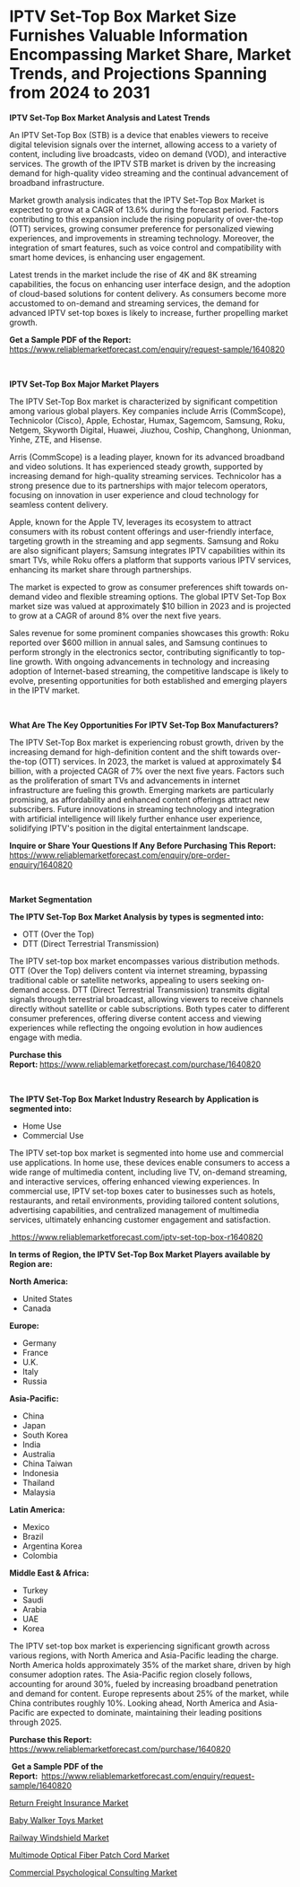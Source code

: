 <p><h1>IPTV Set-Top Box Market Size Furnishes Valuable Information Encompassing Market Share, Market Trends, and Projections Spanning from 2024 to 2031</h1></p><p><strong>IPTV Set-Top Box Market Analysis and Latest Trends</strong></p>
<p><p>An IPTV Set-Top Box (STB) is a device that enables viewers to receive digital television signals over the internet, allowing access to a variety of content, including live broadcasts, video on demand (VOD), and interactive services. The growth of the IPTV STB market is driven by the increasing demand for high-quality video streaming and the continual advancement of broadband infrastructure.</p><p>Market growth analysis indicates that the IPTV Set-Top Box Market is expected to grow at a CAGR of 13.6% during the forecast period. Factors contributing to this expansion include the rising popularity of over-the-top (OTT) services, growing consumer preference for personalized viewing experiences, and improvements in streaming technology. Moreover, the integration of smart features, such as voice control and compatibility with smart home devices, is enhancing user engagement.</p><p>Latest trends in the market include the rise of 4K and 8K streaming capabilities, the focus on enhancing user interface design, and the adoption of cloud-based solutions for content delivery. As consumers become more accustomed to on-demand and streaming services, the demand for advanced IPTV set-top boxes is likely to increase, further propelling market growth.</p></p>
<p><strong>Get a Sample PDF of the Report:&nbsp;</strong> <a href="https://www.reliablemarketforecast.com/enquiry/request-sample/1640820?utm_campaign=1839&utm_medium=2&utm_source=Github&utm_content=ia&utm_term=07122024&utm_id=iptv-set-top-box">https://www.reliablemarketforecast.com/enquiry/request-sample/1640820</a></p>
<p>&nbsp;</p>
<p><strong>IPTV Set-Top Box Major Market Players</strong></p>
<p><p>The IPTV Set-Top Box market is characterized by significant competition among various global players. Key companies include Arris (CommScope), Technicolor (Cisco), Apple, Echostar, Humax, Sagemcom, Samsung, Roku, Netgem, Skyworth Digital, Huawei, Jiuzhou, Coship, Changhong, Unionman, Yinhe, ZTE, and Hisense.</p><p>Arris (CommScope) is a leading player, known for its advanced broadband and video solutions. It has experienced steady growth, supported by increasing demand for high-quality streaming services. Technicolor has a strong presence due to its partnerships with major telecom operators, focusing on innovation in user experience and cloud technology for seamless content delivery.</p><p>Apple, known for the Apple TV, leverages its ecosystem to attract consumers with its robust content offerings and user-friendly interface, targeting growth in the streaming and app segments. Samsung and Roku are also significant players; Samsung integrates IPTV capabilities within its smart TVs, while Roku offers a platform that supports various IPTV services, enhancing its market share through partnerships.</p><p>The market is expected to grow as consumer preferences shift towards on-demand video and flexible streaming options. The global IPTV Set-Top Box market size was valued at approximately $10 billion in 2023 and is projected to grow at a CAGR of around 8% over the next five years.</p><p>Sales revenue for some prominent companies showcases this growth: Roku reported over $600 million in annual sales, and Samsung continues to perform strongly in the electronics sector, contributing significantly to top-line growth. With ongoing advancements in technology and increasing adoption of Internet-based streaming, the competitive landscape is likely to evolve, presenting opportunities for both established and emerging players in the IPTV market.</p></p>
<p>&nbsp;</p>
<p><strong>What Are The Key Opportunities For IPTV Set-Top Box Manufacturers?</strong></p>
<p><p>The IPTV Set-Top Box market is experiencing robust growth, driven by the increasing demand for high-definition content and the shift towards over-the-top (OTT) services. In 2023, the market is valued at approximately $4 billion, with a projected CAGR of 7% over the next five years. Factors such as the proliferation of smart TVs and advancements in internet infrastructure are fueling this growth. Emerging markets are particularly promising, as affordability and enhanced content offerings attract new subscribers. Future innovations in streaming technology and integration with artificial intelligence will likely further enhance user experience, solidifying IPTV's position in the digital entertainment landscape.</p></p>
<p><strong>Inquire or Share Your Questions If Any Before Purchasing This Report:</strong> <a href="https://www.reliablemarketforecast.com/enquiry/pre-order-enquiry/1640820?utm_campaign=1839&utm_medium=2&utm_source=Github&utm_content=ia&utm_term=07122024&utm_id=iptv-set-top-box">https://www.reliablemarketforecast.com/enquiry/pre-order-enquiry/1640820</a></p>
<p>&nbsp;</p>
<p><strong>Market Segmentation</strong></p>
<p><strong>The IPTV Set-Top Box Market Analysis by types is segmented into:</strong></p>
<p><ul><li>OTT (Over the Top)</li><li>DTT (Direct Terrestrial Transmission)</li></ul></p>
<p><p>The IPTV set-top box market encompasses various distribution methods. OTT (Over the Top) delivers content via internet streaming, bypassing traditional cable or satellite networks, appealing to users seeking on-demand access. DTT (Direct Terrestrial Transmission) transmits digital signals through terrestrial broadcast, allowing viewers to receive channels directly without satellite or cable subscriptions. Both types cater to different consumer preferences, offering diverse content access and viewing experiences while reflecting the ongoing evolution in how audiences engage with media.</p></p>
<p><strong>Purchase this Report:&nbsp;</strong><a href="https://www.reliablemarketforecast.com/purchase/1640820?utm_campaign=1839&utm_medium=2&utm_source=Github&utm_content=ia&utm_term=07122024&utm_id=iptv-set-top-box">https://www.reliablemarketforecast.com/purchase/1640820</a></p>
<p>&nbsp;</p>
<p><strong>The IPTV Set-Top Box Market Industry Research by Application is segmented into:</strong></p>
<p><ul><li>Home Use</li><li>Commercial Use</li></ul></p>
<p><p>The IPTV set-top box market is segmented into home use and commercial use applications. In home use, these devices enable consumers to access a wide range of multimedia content, including live TV, on-demand streaming, and interactive services, offering enhanced viewing experiences. In commercial use, IPTV set-top boxes cater to businesses such as hotels, restaurants, and retail environments, providing tailored content solutions, advertising capabilities, and centralized management of multimedia services, ultimately enhancing customer engagement and satisfaction.</p></p>
<p><a href="https://www.reliablemarketforecast.com/iptv-set-top-box-r1640820?utm_campaign=1839&utm_medium=2&utm_source=Github&utm_content=ia&utm_term=07122024&utm_id=iptv-set-top-box">&nbsp;https://www.reliablemarketforecast.com/iptv-set-top-box-r1640820</a></p>
<p><strong>In terms of Region, the IPTV Set-Top Box Market Players available by Region are:</strong></p>
<p>
    <p> <strong> North America: </strong>
        <ul>
            <li>United States</li>
            <li>Canada</li>
        </ul>
        </p> 
    <p> <strong> Europe: </strong>
        <ul>
            <li>Germany</li>
            <li>France</li>
            <li>U.K.</li>
            <li>Italy</li>
            <li>Russia</li>
        </ul>
        </p> 
    <p> <strong> Asia-Pacific: </strong>
        <ul>
            <li>China</li>
            <li>Japan</li>
            <li>South Korea</li>
            <li>India</li>
            <li>Australia</li>
            <li>China Taiwan</li>
            <li>Indonesia</li>
            <li>Thailand</li>
            <li>Malaysia</li>
        </ul>
        </p> 
    <p> <strong> Latin America: </strong>
        <ul>
            <li>Mexico</li>
            <li>Brazil</li>
            <li>Argentina Korea</li>
            <li>Colombia</li>
        </ul>
        </p> 
    <p> <strong> Middle East & Africa: </strong>
        <ul>
            <li>Turkey</li>
            <li>Saudi</li>
            <li>Arabia</li>
            <li>UAE</li>
            <li>Korea</li>
        </ul>
    </p>
    </p>
<p><p>The IPTV set-top box market is experiencing significant growth across various regions, with North America and Asia-Pacific leading the charge. North America holds approximately 35% of the market share, driven by high consumer adoption rates. The Asia-Pacific region closely follows, accounting for around 30%, fueled by increasing broadband penetration and demand for content. Europe represents about 25% of the market, while China contributes roughly 10%. Looking ahead, North America and Asia-Pacific are expected to dominate, maintaining their leading positions through 2025.</p></p>
<p><strong>Purchase this Report: </strong><a href="https://www.reliablemarketforecast.com/purchase/1640820?utm_campaign=1839&utm_medium=2&utm_source=Github&utm_content=ia&utm_term=07122024&utm_id=iptv-set-top-box">https://www.reliablemarketforecast.com/purchase/1640820</a></p>
<p>&nbsp;<strong>Get a Sample PDF of the Report:&nbsp;&nbsp;</strong><a href="https://www.reliablemarketforecast.com/enquiry/request-sample/1640820?utm_campaign=1839&utm_medium=2&utm_source=Github&utm_content=ia&utm_term=07122024&utm_id=iptv-set-top-box">https://www.reliablemarketforecast.com/enquiry/request-sample/1640820</a></p>
<p><strong></strong></p>
<p><p><a href="https://www.linkedin.com/pulse/return-freight-insurance-market-report-in-depth-analysis-industry-8e6qf?utm_campaign=1839&utm_medium=2&utm_source=Github&utm_content=ia&utm_term=07122024&utm_id=iptv-set-top-box">Return Freight Insurance Market</a></p><p><a href="https://issuu.com/reportprime-2/docs/baby-walker-toys-market-size-2030.pptx?utm_campaign=1839&utm_medium=2&utm_source=Github&utm_content=ia&utm_term=07122024&utm_id=iptv-set-top-box">Baby Walker Toys Market</a></p><p><a href="https://issuu.com/reportprime-2/docs/railway-windshield-market-size-2030.pptx?utm_campaign=1839&utm_medium=2&utm_source=Github&utm_content=ia&utm_term=07122024&utm_id=iptv-set-top-box">Railway Windshield Market</a></p><p><a href="https://github.com/sofayahoo2023/Market-Research-Report-List-6/blob/main/multimode-optical-fiber-patch-cord-market.md?utm_campaign=1839&utm_medium=2&utm_source=Github&utm_content=ia&utm_term=07122024&utm_id=iptv-set-top-box">Multimode Optical Fiber Patch Cord Market</a></p><p><a href="https://www.linkedin.com/pulse/g-market-outlook-report-insights-growth-opportunities-projected-vwqjf?utm_campaign=1839&utm_medium=2&utm_source=Github&utm_content=ia&utm_term=07122024&utm_id=iptv-set-top-box">Commercial Psychological Consulting Market</a></p></p>
